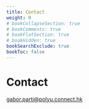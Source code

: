 ```yaml
---
title: Contact
weight: 9
# bookCollapseSection: true
# bookComments: true
# bookFlatSection: true
# bookHidden: true
bookSearchExclude: true
bookToc: false
---
```


# Contact

gabor.parti@polyu.connect.hk